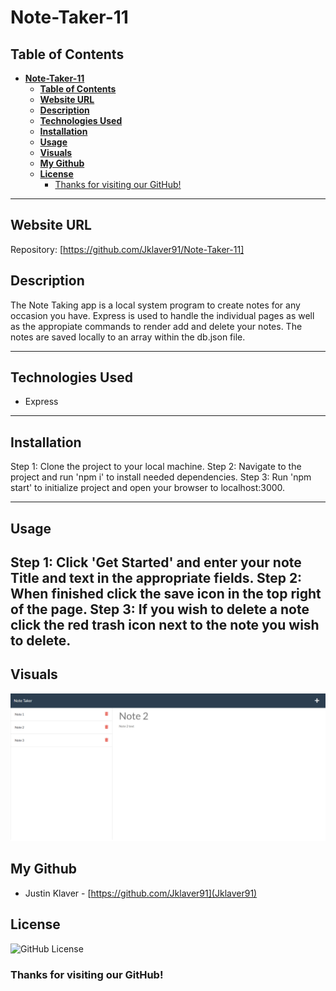 # **Note-Taker-11**

## **Table of Contents** 

- [**Note-Taker-11**](#note-taker-11)
  - [**Table of Contents**](#table-of-contents)
  - [**Website URL**](#website-url)
  - [**Description**](#description)
  - [**Technologies Used**](#technologies-used)
  - [**Installation**](#installation)
  - [**Usage**](#usage)
  - [**Visuals**](#visuals)
  - [**My Github**](#my-github)
  - [**License**](#license)
    - [Thanks for visiting our GitHub!](#thanks-for-visiting-our-github)

---

## **Website URL**

Repository: [https://github.com/Jklaver91/Note-Taker-11]

## **Description**

The Note Taking app is a local system program to create notes for any occasion you have. Express is used to handle the individual pages as well as the appropiate commands to render add and delete your notes. The notes are saved locally to an array within the db.json file.

---

## **Technologies Used**
- Express

---

## **Installation**

Step 1: Clone the project to your local machine.
Step 2: Navigate to the project and run 'npm i' to install needed dependencies.
Step 3: Run 'npm start' to initialize project and open your browser to localhost:3000.

---

## **Usage**

Step 1: Click 'Get Started' and enter your note Title and text in the appropriate fields.
Step 2: When finished click the save icon in the top right of the page. 
Step 3: If you wish to delete a note click the red trash icon next to the note you wish to delete.
---

## **Visuals**

![Note-Taker-11](./images/Note-Taker.png)

## **My Github**

- Justin Klaver - [https://github.com/Jklaver91](Jklaver91)

## **License**

![GitHub License](https://img.shields.io/badge/GitHub-MIT-green.svg)

### Thanks for visiting our GitHub!
